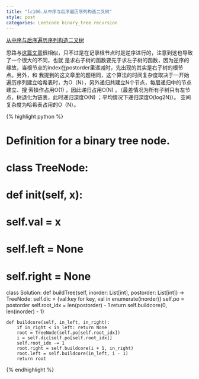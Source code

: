 ```yaml
---
title: "lc106.从中序与后序遍历序列构造二叉树"
style: post
categories: Leetcode binary_tree recursion
---
```


[从中序与后序遍历序列构造二叉树](https://leetcode-cn.com/problems/construct-binary-tree-from-inorder-and-postorder-traversal/)

思路与[这篇文章](https://1e0ndavid.github.io/jz007/)很相似，只不过是在记录根节点时是逆序进行的，注意到这也导致了一个很大的不同，也就
        是求右子树的函数要先于求左子树的函数，因为逆序的缘故，当根节点的index在postorder里递减时，先出现的其实是右子树的根节点。另外，和
我提到的这文章里的题相同，这个算法的时间复杂度取决于一开始遍历序列建立哈希表时，为O（N），另外递归共建立N个节点，每层递归中的节点建立、搜
        索操作占用O(1) ，因此递归占用O(N) 。（最差情况为所有子树只有左节点，树退化为链表，此时递归深度O(N) ；平均情况下递归深度O(log2N)）。
        空间复杂度为哈希表占用的O（N）。

{% highlight python %}

# Definition for a binary tree node.
# class TreeNode:
#     def __init__(self, x):
#         self.val = x
#         self.left = None
#         self.right = None

class Solution:
    def buildTree(self, inorder: List[int], postorder: List[int]) -> TreeNode:
        self.dic = {val:key for key, val in enumerate(inorder)}
        self.po = postorder
        self.root_idx = len(postorder) - 1
        return self.buildcore(0, len(inorder) - 1)

    def buildcore(self, in_left, in_right):
        if in_right < in_left: return None
        root = TreeNode(self.po[self.root_idx])
        i = self.dic[self.po[self.root_idx]]
        self.root_idx -= 1
        root.right = self.buildcore(i + 1, in_right)
        root.left = self.buildcore(in_left, i - 1)
        return root

{% endhighlight %}